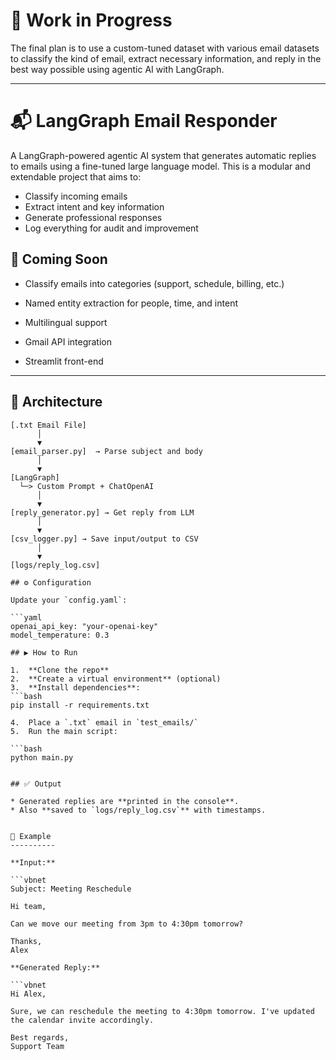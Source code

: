 # 🚧 Work in Progress

The final plan is to use a custom-tuned dataset with various email datasets to classify the kind of email, extract necessary information, and reply in the best way possible using agentic AI with LangGraph.

---

# 📬 LangGraph Email Responder

A LangGraph-powered agentic AI system that generates automatic replies to emails using a fine-tuned large language model. This is a modular and extendable project that aims to:

- Classify incoming emails
- Extract intent and key information
- Generate professional responses
- Log everything for audit and improvement

🔭 Coming Soon
--------------

*   Classify emails into categories (support, schedule, billing, etc.)
    
*   Named entity extraction for people, time, and intent
    
*   Multilingual support
    
*   Gmail API integration
    
*   Streamlit front-end
    

---

## 🧠 Architecture

```text
[.txt Email File] 
      │
      ▼
[email_parser.py]  → Parse subject and body
      │
      ▼
[LangGraph] 
  └─> Custom Prompt + ChatOpenAI
      │
      ▼
[reply_generator.py] → Get reply from LLM
      │
      ▼
[csv_logger.py] → Save input/output to CSV
      │
      ▼
[logs/reply_log.csv]

## ⚙️ Configuration

Update your `config.yaml`:

```yaml
openai_api_key: "your-openai-key"
model_temperature: 0.3

## ▶️ How to Run

1.  **Clone the repo**
2.  **Create a virtual environment** (optional)
3.  **Install dependencies**:
```bash
pip install -r requirements.txt

4.  Place a `.txt` email in `test_emails/`
5.  Run the main script:

```bash
python main.py


## ✅ Output

* Generated replies are **printed in the console**.
* Also **saved to `logs/reply_log.csv`** with timestamps.
    

🧪 Example
----------

**Input:**

```vbnet
Subject: Meeting Reschedule

Hi team,

Can we move our meeting from 3pm to 4:30pm tomorrow?

Thanks,
Alex

**Generated Reply:**

```vbnet
Hi Alex,

Sure, we can reschedule the meeting to 4:30pm tomorrow. I've updated the calendar invite accordingly.

Best regards,  
Support Team